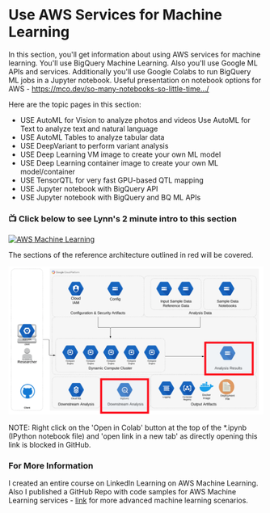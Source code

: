 # Use AWS Services for Machine Learning


In this section, you'll get information about using AWS services for machine learning.  You'll use BigQuery Machine Learning.  Also you'll use Google ML APIs and services.  Additionally you'll use Google Colabs to run BigQuery ML jobs in a Jupyter notebook.  Useful presentation on notebook options for AWS - https://mco.dev/so-many-notebooks-so-little-time.../

Here are the topic pages in this section:

- USE AutoML for Vision to analyze photos and videos
Use AutoML for Text to analyze text and natural language
- USE AutoML Tables to analyze tabular data
- USE DeepVariant to perform variant analysis
- USE Deep Learning VM image to create your own ML model 
- USE Deep Learning container image to create your own ML model/container
- USE TensorQTL for very fast GPU-based QTL mapping
- USE Jupyter notebook with BigQuery API
- USE Jupyter notebook with BigQuery and BQ ML APIs

### 📺 Click below to see Lynn's 2 minute intro to this section  
[![AWS Machine Learning](http://img.youtube.com/vi/DMBDc4vMABk/0.jpg)](http://www.youtube.com/watch?v=DMBDc4vMABk "Intro AWS Services for Machine Learning")

The sections of the reference architecture outlined in red will be covered.

[![AWS-iam](/images/ml.png)]()

NOTE: Right click on the 'Open in Colab' button at the top of the *.ipynb (IPython notebook file) and 'open link in a new tab' as directly opening this link is blocked in GitHub.

### For More Information

I created an entire course on LinkedIn Learning on AWS Machine Learning.  Also I published a GitHub Repo with code samples for AWS Machine Learning services - [link](https://github.com/lynnlangit/AWS-ml) for more advanced machine learning scenarios.
